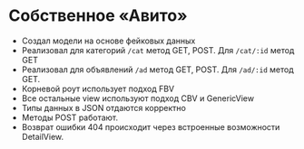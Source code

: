 # Собственное «Авито»
- Создал модели на основе фейковых данных 
- Реализовал для категорий `/cat` метод GET, POST. Для `/cat/:id` метод GET
- Реализовал для объявлений `/ad` метод GET, POST. Для `/ad/:id` метод GET.
- Корневой роут использует подход FBV
- Все остальные view используют подход CBV и GenericView
- Типы данных в JSON отдаются корректно
- Методы POST работают.
- Возврат ошибки 404 происходит через встроенные возможности DetailView.
